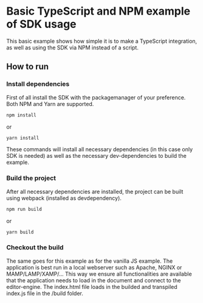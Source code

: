 # Basic TypeScript and NPM example of SDK usage

This basic example shows how simple it is to make a TypeScript integration, as well as using the SDK via NPM instead of a script.

## How to run

### Install dependencies

First of all install the SDK with the packagemanager of your preference. Both NPM and Yarn are supported.

```bash
npm install
```

or

```bash
yarn install
```

These commands will install all necessary dependencies (in this case only SDK is needed) as well as the necessary dev-dependencies to build the example.

### Build the project

After all necessary dependencies are installed, the project can be built using webpack (installed as devdependency).

```bash
npm run build
```

or

```bash
yarn build
```

### Checkout the build

The same goes for this example as for the vanilla JS example. The application is best run in a local webserver such as Apache, NGINX or MAMP/LAMP/XAMP/...
This way we ensure all functionalities are available that the application needs to load in the document and connect to the editor-engine.
The index.html file loads in the builded and transpiled index.js file in the /build folder.
